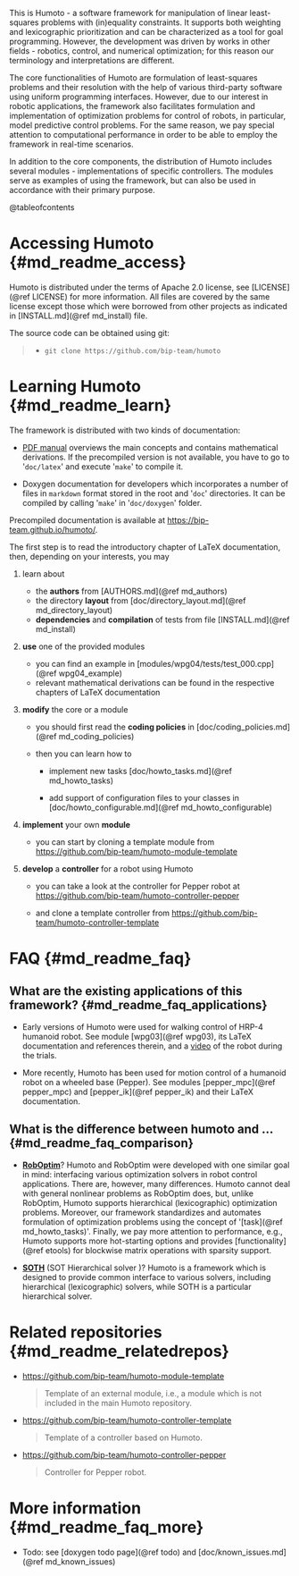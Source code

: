 This is Humoto - a software framework for manipulation of linear least-squares
problems with (in)equality constraints. It supports both weighting and
lexicographic prioritization and can be characterized as a tool for goal
programming. However, the development was driven by works in other fields -
robotics, control, and numerical optimization; for this reason our terminology
and interpretations are different.


The core functionalities of Humoto are formulation of least-squares problems
and their resolution with the help of various third-party software using
uniform programming interfaces. However, due to our interest in robotic
applications, the framework also facilitates formulation and implementation of
optimization problems for control of robots, in particular, model predictive
control problems. For the same reason, we pay special attention to
computational performance in order to be able to employ the framework in
real-time scenarios.


In addition to the core components, the distribution of Humoto includes several
modules - implementations of specific controllers. The modules serve as
examples of using the framework, but can also be used in accordance with their
primary purpose.


@tableofcontents


Accessing Humoto    {#md_readme_access}
================
Humoto is distributed under the terms of Apache 2.0 license, see
[LICENSE](@ref LICENSE) for more information. All files are covered by the same
license except those which were borrowed from other projects as indicated in
[INSTALL.md](@ref md_install) file.


The source code can be obtained using git:
> * `git clone https://github.com/bip-team/humoto`



Learning Humoto     {#md_readme_learn}
===============

The framework is distributed with two kinds of documentation:

* [PDF manual](https://bip-team.github.io/humoto/humoto_doc.pdf) overviews the
  main concepts and contains mathematical derivations. If the precompiled
  version is not available, you have to go to '`doc/latex`' and execute
  '`make`' to compile it.

* Doxygen documentation for developers which incorporates a number of files in
  `markdown` format stored in the root and '`doc`' directories. It can be
  compiled by calling '`make`' in '`doc/doxygen`' folder.

Precompiled documentation is available at https://bip-team.github.io/humoto/.

The first step is to read the introductory chapter of LaTeX documentation,
then, depending on your interests, you may

1.  learn about
    - the **authors** from [AUTHORS.md](@ref md_authors)
    - the directory **layout** from [doc/directory_layout.md](@ref md_directory_layout)
    - **dependencies** and **compilation** of tests from file [INSTALL.md](@ref md_install)


2.  **use** one of the provided modules
    * you can find an example in [modules/wpg04/tests/test_000.cpp](@ref wpg04_example)
    * relevant mathematical derivations can be found in the respective chapters of
      LaTeX documentation


3.  **modify** the core or a module

    * you should first read the **coding policies** in
      [doc/coding_policies.md](@ref md_coding_policies)

    * then you can learn how to
        - implement new tasks
          [doc/howto_tasks.md](@ref md_howto_tasks)

        - add support of configuration files to your classes in
          [doc/howto_configurable.md](@ref md_howto_configurable)


4. **implement** your own **module**

    * you can start by cloning a template module from
        https://github.com/bip-team/humoto-module-template


5. **develop** a **controller** for a robot using Humoto

    * you can take a look at the controller for Pepper robot at
        https://github.com/bip-team/humoto-controller-pepper

    * and clone a template controller from
        https://github.com/bip-team/humoto-controller-template



FAQ     {#md_readme_faq}
===


What are the existing applications of this framework?   {#md_readme_faq_applications}
-----------------------------------------------------

* Early versions of Humoto were used for walking control of HRP-4 humanoid
  robot. See module [wpg03](@ref wpg03), its LaTeX documentation and references
  therein, and a [video](https://www.youtube.com/watch?v=VYwZU4_7sMA) of the
  robot during the trials.

* More recently, Humoto has been used for motion control of a humanoid robot on
  a wheeled base (Pepper). See modules [pepper_mpc](@ref pepper_mpc) and
  [pepper_ik](@ref pepper_ik) and their LaTeX documentation.



What is the difference between humoto and ...   {#md_readme_faq_comparison}
---------------------------------------------

* [**RobOptim**](http://roboptim.net/)?
    Humoto and RobOptim were developed with one similar goal in mind:
    interfacing various optimization solvers in robot control applications.
    There are, however, many differences. Humoto cannot deal with general
    nonlinear problems as RobOptim does, but, unlike RobOptim, Humoto supports
    hierarchical (lexicographic) optimization problems. Moreover, our framework
    standardizes and automates formulation of optimization problems using the
    concept of '[task](@ref md_howto_tasks)'. Finally, we pay more attention to
    performance, e.g., Humoto supports more hot-starting options and provides
    [functionality](@ref etools) for blockwise matrix operations with sparsity
    support.


* [**SOTH**](https://github.com/stack-of-tasks/soth) (SOT Hierarchical solver )?
    Humoto is a framework which is designed to provide common interface to
    various solvers, including hierarchical (lexicographic) solvers, while
    SOTH is a particular hierarchical solver.



Related repositories    {#md_readme_relatedrepos}
====================

* https://github.com/bip-team/humoto-module-template
  > Template of an external module, i.e., a module which is not included in the
  > main Humoto repository.

* https://github.com/bip-team/humoto-controller-template
  > Template of a controller based on Humoto.

* https://github.com/bip-team/humoto-controller-pepper
  > Controller for Pepper robot.



More information    {#md_readme_faq_more}
================
* Todo: see [doxygen todo page](@ref todo) and [doc/known_issues.md](@ref md_known_issues)

